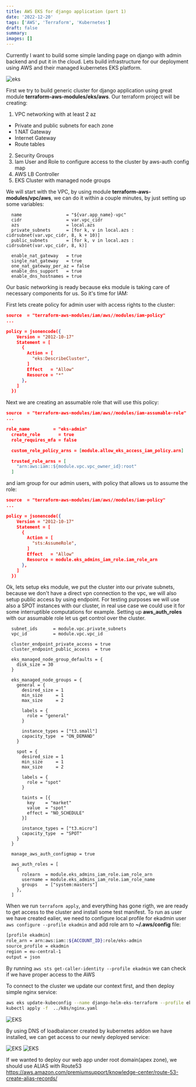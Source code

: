 ```yaml
---
title: AWS EKS for django application (part 1)
date: '2022-12-20'
tags: ['AWS', 'Terraform', 'Kubernetes']
draft: false
summary:
images: []
---
```


Currently I want to build some simple landing page on django with admin backend and put it in the cloud.
Lets build infrastructure for our deployment using AWS and their managed kubernetes EKS platform.

<Image alt="eks" src="/static/images/django-eks.drawio.png" width={800} height={721} />

First we try to build generic cluster for django application using great module **terraform-aws-modules/eks/aws**. Our terraform project will be creating:

1. VPC networking with at least 2 az

- Private and public subnets for each zone
- 1 NAT Gateway
- Internet Gateway
- Route tables

2. Security Groups
3. Iam User and Role to configure access to the cluster by aws-auth config map
4. AWS LB Controller
5. EKS Cluster with managed node groups

We will start with the VPC, by using module **terraform-aws-modules/vpc/aws**, we can do it within a couple minutes, by just setting up some variables:

```hcl
  name                 = "${var.app_name}-vpc"
  cidr                 = var.vpc_cidr
  azs                  = local.azs
  private_subnets      = [for k, v in local.azs : cidrsubnet(var.vpc_cidr, 8, k + 10)]
  public_subnets       = [for k, v in local.azs : cidrsubnet(var.vpc_cidr, 8, k)]

  enable_nat_gateway   = true
  single_nat_gateway   = true
  one_nat_gateway_per_az = false
  enable_dns_support   = true
  enable_dns_hostnames = true
```

Our basic networking is ready because eks module is taking care of necessary components for us. So it's time for IAM:

First lets create policy for admin user with access rights to the cluster:

```json
source  = "terraform-aws-modules/iam/aws//modules/iam-policy"
...

policy = jsonencode({
    Version = "2012-10-17"
    Statement = [
      {
        Action = [
          "eks:DescribeCluster",
        ]
        Effect   = "Allow"
        Resource = "*"
      },
    ]
  })
```

Next we are creating an assumable role that will use this policy:

```json
source  = "terraform-aws-modules/iam/aws//modules/iam-assumable-role"
...

role_name         = "eks-admin"
  create_role       = true
  role_requires_mfa = false

  custom_role_policy_arns = [module.allow_eks_access_iam_policy.arn]

  trusted_role_arns = [
    "arn:aws:iam::${module.vpc.vpc_owner_id}:root"
  ]
```

and iam group for our admin users, with policy that allows us to assume the role:

```json
source  = "terraform-aws-modules/iam/aws//modules/iam-policy"
...

policy = jsonencode({
    Version = "2012-10-17"
    Statement = [
      {
        Action = [
          "sts:AssumeRole",
        ]
        Effect   = "Allow"
        Resource = module.eks_admins_iam_role.iam_role_arn
      },
    ]
  })
```

Ok, lets setup eks module, we put the cluster into our private subnets, because we don't have a direct vpn connection to the vpc, we will also setup public access by using endpoint. For testing purposes we will use also a SPOT instances with our cluster, in real use case we could use it for some interruptible computations for example.
Setting up **aws_auth_roles** with our assumable role let us get control over the cluster.

```hcl
  subnet_ids      = module.vpc.private_subnets
  vpc_id          = module.vpc.vpc_id

  cluster_endpoint_private_access = true
  cluster_endpoint_public_access  = true

  eks_managed_node_group_defaults = {
    disk_size = 30
  }

  eks_managed_node_groups = {
    general = {
      desired_size = 1
      min_size     = 1
      max_size     = 2

      labels = {
        role = "general"
      }

      instance_types = ["t3.small"]
      capacity_type  = "ON_DEMAND"
    }

    spot = {
      desired_size = 1
      min_size     = 1
      max_size     = 2

      labels = {
        role = "spot"
      }

      taints = [{
        key    = "market"
        value  = "spot"
        effect = "NO_SCHEDULE"
      }]

      instance_types = ["t3.micro"]
      capacity_type  = "SPOT"
    }
  }

  manage_aws_auth_configmap = true

  aws_auth_roles = [
    {
      rolearn  = module.eks_admins_iam_role.iam_role_arn
      username = module.eks_admins_iam_role.iam_role_name
      groups   = ["system:masters"]
    },
  ]
```

When we run `terraform apply`, and everything has gone rigth, we are ready to get access to the cluster and install some test manifest.
To run as user we have created ealier, we need to configure local profile for ekadmin user `aws configure --profile ekadmin` and
add role arn to **~/.aws/config** file:

```bash
[profile ekadmin]
role_arn = arn:aws:iam::${ACCOUNT_ID}:role/eks-admin
source_profile = ekadmin
region = eu-central-1
output = json
```

By running
`aws sts get-caller-identity --profile ekadmin` we can check if we have proper access to the AWS

To connect to the cluster we update our context first, and then deploy simple nginx service:

```bash
aws eks update-kubeconfig --name django-helm-eks-terraform --profile ekadmin
kubectl apply -f  ../k8s/nginx.yaml
```

<Image alt="EKS" src="/static/images/eks.png" width={800} height={235} />

By using DNS of loadbalancer created by kubernetes addon we have installed, we can get access to our newly deployed service:

<Image alt="EKS" src="/static/images/s24ovh.png" width={1017} height={53} />

<Image alt="EKS" src="/static/images/s24eu.png" width={900} height={244} />

If we wanted to deploy our web app under root domain(apex zone), we should use ALIAS with Route53
https://aws.amazon.com/premiumsupport/knowledge-center/route-53-create-alias-records/
